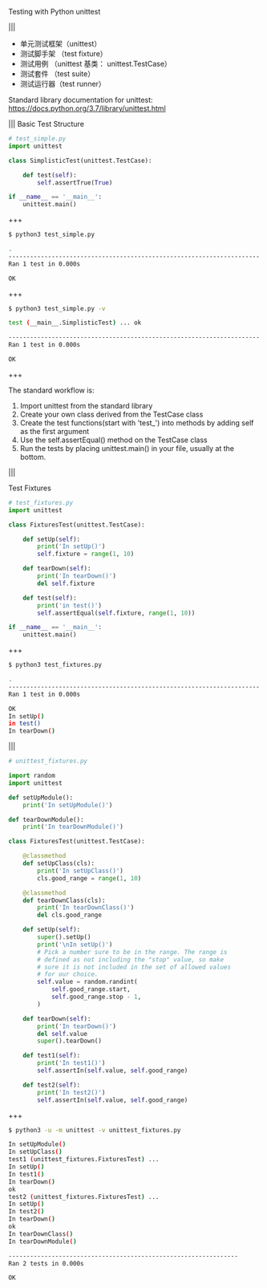 
Testing with Python unittest

|||

* 单元测试框架（unittest）
* 测试脚手架 （test fixture）
* 测试用例 （unittest 基类： unittest.TestCase）
* 测试套件 （test suite）
* 测试运行器（test runner）

Standard library documentation for unittest: 
https://docs.python.org/3.7/library/unittest.html


|||
Basic Test Structure

```python
# test_simple.py
import unittest

class SimplisticTest(unittest.TestCase):

    def test(self):
        self.assertTrue(True)

if __name__ == '__main__':
    unittest.main()
```

+++

```bash
$ python3 test_simple.py

.
----------------------------------------------------------------------
Ran 1 test in 0.000s

OK
```

+++ 
 
```bash
$ python3 test_simple.py -v

test (__main__.SimplisticTest) ... ok

----------------------------------------------------------------------
Ran 1 test in 0.000s

OK
```


+++

The standard workflow is:

1. Import unittest from the standard library
2. Create your own class derived from the TestCase class
3. Create the test functions(start with 'test_') into methods by adding self as the first argument
4. Use the self.assertEqual() method on the TestCase class
5. Run the tests by placing unittest.main() in your file, usually at the bottom.


|||

Test Fixtures

```python
# test_fixtures.py
import unittest

class FixturesTest(unittest.TestCase):

    def setUp(self):
        print('In setUp()')
        self.fixture = range(1, 10)

    def tearDown(self):
        print('In tearDown()')
        del self.fixture

    def test(self):
        print('in test()')
        self.assertEqual(self.fixture, range(1, 10))

if __name__ == '__main__':
    unittest.main()
```


+++

```bash
$ python3 test_fixtures.py

.
----------------------------------------------------------------------
Ran 1 test in 0.000s

OK
In setUp()
in test()
In tearDown()

```

|||

```python
# unittest_fixtures.py

import random
import unittest

def setUpModule():
    print('In setUpModule()')

def tearDownModule():
    print('In tearDownModule()')

class FixturesTest(unittest.TestCase):

    @classmethod
    def setUpClass(cls):
        print('In setUpClass()')
        cls.good_range = range(1, 10)

    @classmethod
    def tearDownClass(cls):
        print('In tearDownClass()')
        del cls.good_range

    def setUp(self):
        super().setUp()
        print('\nIn setUp()')
        # Pick a number sure to be in the range. The range is
        # defined as not including the "stop" value, so make
        # sure it is not included in the set of allowed values
        # for our choice.
        self.value = random.randint(
            self.good_range.start,
            self.good_range.stop - 1,
        )

    def tearDown(self):
        print('In tearDown()')
        del self.value
        super().tearDown()

    def test1(self):
        print('In test1()')
        self.assertIn(self.value, self.good_range)

    def test2(self):
        print('In test2()')
        self.assertIn(self.value, self.good_range)

```

+++

```bash
$ python3 -u -m unittest -v unittest_fixtures.py

In setUpModule()
In setUpClass()
test1 (unittest_fixtures.FixturesTest) ...
In setUp()
In test1()
In tearDown()
ok
test2 (unittest_fixtures.FixturesTest) ...
In setUp()
In test2()
In tearDown()
ok
In tearDownClass()
In tearDownModule()

----------------------------------------------------------------
Ran 2 tests in 0.000s

OK
```